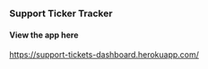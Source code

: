 ### Support Ticker Tracker

#### View the app here
https://support-tickets-dashboard.herokuapp.com/
